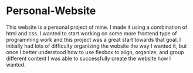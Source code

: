 # Personal-Website
This website is a personal project of mine. I made it using a combination of html 
and css. I wanted to start working on some more frontend type of programming work and this project
was a great start towards that goal. I initially had lots of difficulty organizing the website the 
way I wanted it, but once I better understood how to use flexbox to align, organize, and group different
content I was able to successfully create the website how I wanted.

